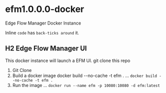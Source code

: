 # efm1.0.0.0-docker
Edge Flow Manager Docker Instance

Inline `code` has `back-ticks around` it.

## H2 Edge Flow Manager UI

This docker instance will launch a EFM UI.  git clone this repo

1.  Git Clone
2.  Build a docker image
docker build --no-cache -t efm .
... `docker build --no-cache -t efm .`
3.  Run the image
... `docker run --name efm -p 10080:10080 -d efm:latest`
